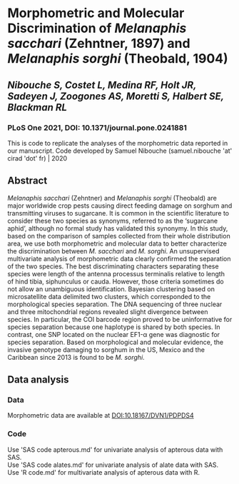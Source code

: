 # Morphometric and Molecular Discrimination of _Melanaphis sacchari_ (Zehntner, 1897) and _Melanaphis sorghi_ (Theobald, 1904)
## ***Nibouche S, Costet L, Medina RF, Holt JR, Sadeyen J, Zoogones AS, Moretti S, Halbert SE, Blackman RL***

### PLoS One 2021, DOI: 10.1371/journal.pone.0241881

This is code to replicate the analyses of the morphometric data reported in our manuscript.  Code developed by Samuel Nibouche (samuel.nibouche 'at' cirad 'dot' fr) | 2020

## Abstract

*Melanaphis sacchari* (Zehntner) and *Melanaphis sorghi* (Theobald) are major worldwide crop pests causing direct feeding damage on sorghum and transmitting viruses to sugarcane. It is common in the scientific literature to consider these two species as synonyms, referred to as the ‘sugarcane aphid’, although no formal study has validated this synonymy. In this study, based on the comparison of samples collected from their whole distribution area, we use both morphometric and molecular data to better characterize the discrimination between *M. sacchari* and *M. sorghi*. An unsupervised multivariate analysis of morphometric data clearly confirmed the separation of the two species. The best discriminating characters separating these species were length of the antenna processus terminalis relative to length of hind tibia, siphunculus or cauda. However, those criteria sometimes do not allow an unambiguous identification. Bayesian clustering based on microsatellite data delimited two clusters, which corresponded to the morphological species separation. The DNA sequencing of three nuclear and three mitochondrial regions revealed slight divergence between species. In particular, the COI barcode region proved to be uninformative for species separation because one haplotype is shared by both species. In contrast, one SNP located on the nuclear EF1-α gene was diagnostic for species separation. Based on morphological and molecular evidence, the invasive genotype damaging to sorghum in the US, Mexico and the Caribbean since 2013 is found to be *M. sorghi*.

## Data analysis
### Data
Morphometric data are available at [DOI:10.18167/DVN1/PDPDS4](http://dx.doi.org/10.18167/DVN1/PDPDS4)
### Code
Use 'SAS code apterous.md' for univariate analysis of apterous data with SAS.<br />
Use 'SAS code alates.md' for univariate analysis of alate data with SAS.<br />
Use 'R code.md' for multivariate analysis of apterous data with R.
